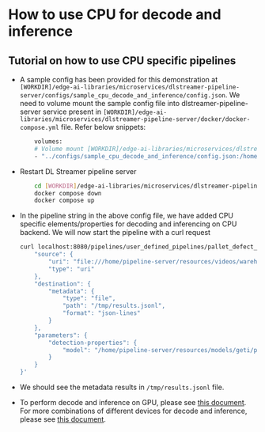 # How to use CPU for decode and inference

## Tutorial on how to use CPU specific pipelines

- A sample config has been provided for this demonstration at `[WORKDIR]/edge-ai-libraries/microservices/dlstreamer-pipeline-server/configs/sample_cpu_decode_and_inference/config.json`. We need to volume mount the sample config file into dlstreamer-pipeline-server service present in `[WORKDIR]/edge-ai-libraries/microservices/dlstreamer-pipeline-server/docker/docker-compose.yml` file. Refer below snippets:

    ```sh
        volumes:
        # Volume mount [WORKDIR]/edge-ai-libraries/microservices/dlstreamer-pipeline-server/configs/sample_cpu_decode_and_inference/config.json to config file that DL Streamer Pipeline Server container loads.
        - "../configs/sample_cpu_decode_and_inference/config.json:/home/pipeline-server/config.json"
    ```
- Restart DL Streamer pipeline server

    ```sh
        cd [WORKDIR]/edge-ai-libraries/microservices/dlstreamer-pipeline-server/docker/
        docker compose down
        docker compose up
    ```

- In the pipeline string in the above config file, we have added CPU specific elements/properties for decoding and inferencing on CPU backend. We will now start the pipeline with a curl request

    ```sh
    curl localhost:8080/pipelines/user_defined_pipelines/pallet_defect_detection -X POST -H 'Content-Type: application/json' -d '{
        "source": {
            "uri": "file:///home/pipeline-server/resources/videos/warehouse.avi",
            "type": "uri"
        },
        "destination": {
            "metadata": {
                "type": "file",
                "path": "/tmp/results.jsonl",
                "format": "json-lines"
            }
        },
        "parameters": {
            "detection-properties": {
                "model": "/home/pipeline-server/resources/models/geti/pallet_defect_detection/deployment/Detection/model/model.xml"
            }
        }
    }'
    ```

- We should see the metadata results in `/tmp/results.jsonl` file.

- To perform decode and inference on GPU, please see [this document](./how-to-use-gpu-for-decode-and-inference.md). For more combinations of different devices for decode and inference, please see [this document](../../../../libraries/dl-streamer/docs/source/dev_guide/performance_guide.md).
